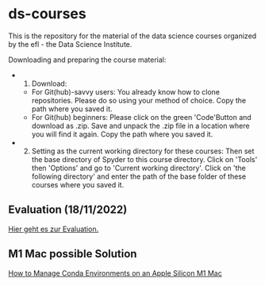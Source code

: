 # ds-courses

This is the repository for the material of the data science courses organized by the efl - the Data Science Institute.

Downloading and preparing the course material:

- 1. Download:
  - For Git(hub)-savvy users: You already know how to clone repositories. Please do so using your method of choice. Copy the path where you saved it.
  - For Git(hub) beginners: Please click on the green 'Code'Button and download as .zip. Save and unpack the .zip file in a location where you will find it again. Copy the path where you saved it.

- 2. Setting as the current working directory for these courses:
Then set the base directory of Spyder to this course directory. Click on 'Tools' then 'Options' and go to 'Current working directory'. Click on 'the following directory' and enter the path of the base folder of these courses where you saved it.


## Evaluation (18/11/2022)
[Hier geht es zur Evaluation.](https://forms.gle/ojiuUoW58Rskjmxw7)


## M1 Mac possible Solution
[How to Manage Conda Environments on an Apple Silicon M1 Mac](https://towardsdatascience.com/how-to-manage-conda-environments-on-an-apple-silicon-m1-mac-1e29cb3bad12)
